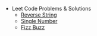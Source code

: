 - Leet Code Problems & Solutions
  - [Reverse String](js/leetCode/344-reverseString/reverseString.md)
  - [Single Number](js/leetCode/136-singleNumber/singleNumber.md)
  - [Fizz Buzz](js/leetCode/412-fizzBuzz/fizzBuzz.md)
